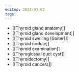 ```yaml
---
edited: 2024-03-02
tags:
---
```


- [[Thyroid gland anatomy]]
- [[Thyroid gland development]] 
- [[Thyroid swelling (Goiter)]]
- [[Thyroid nodule]] 
- [[Thyroid examination]] 
- [[Thyroglossal duct cyst]]
- [[Thyroidectomy]] 
- [[Thyroid cancers]] 
